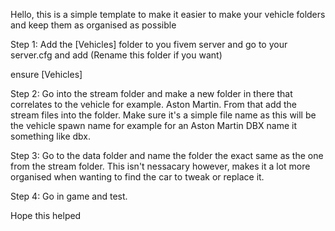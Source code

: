 Hello, this is a simple template to make it easier to make your vehicle folders and keep them as organised as possible

Step 1: Add the [Vehicles] folder to you fivem server and go to your server.cfg and add (Rename this folder if you want)

ensure [Vehicles]

Step 2: Go into the stream folder and make a new folder in there that correlates to the vehicle for example. Aston Martin. From that add the stream files into the folder. Make sure it's a simple file name as this will be the vehicle spawn name for example for an Aston Martin DBX name it something like dbx.

Step 3: Go to the data folder and name the folder the exact same as the one from the stream folder. This isn't nessacary however, makes it a lot more organised when wanting to find the car to tweak or replace it.

Step 4: Go in game and test.

Hope this helped